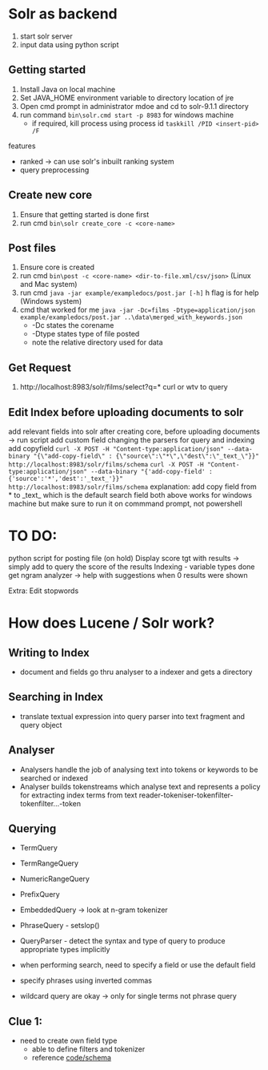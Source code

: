 # Solr as backend

1. start solr server
2. input data using python script

## Getting started

1. Install Java on local machine
2. Set JAVA_HOME environment variable to directory location of jre
3. Open cmd prompt in administrator mdoe and cd to solr-9.1.1 directory
4. run command `bin\solr.cmd start -p 8983` for windows machine
    - if required, kill process using process id `taskkill /PID <insert-pid> /F`

features
- ranked -> can use solr's inbuilt ranking system
- query preprocessing


## Create new core
1. Ensure that getting started is done first
2. run cmd `bin\solr create_core -c <core-name>`

## Post files
1. Ensure core is created
2. run cmd `bin\post -c <core-name> <dir-to-file.xml/csv/json>` (Linux and Mac system)
3. run cmd `java -jar example/exampledocs/post.jar [-h]` h flag is for help (Windows system)
4. cmd that worked for me `java -jar -Dc=films -Dtype=application/json  example/exampledocs/post.jar ..\data\merged_with_keywords.json`
    - -Dc states the corename
    - -Dtype states type of file posted
    - note the relative directory used for data

## Get Request
1. http://localhost:8983/solr/films/select?q=* curl or wtv to query

## Edit Index before uploading documents to solr
add relevant fields into solr after creating core, before uploading documents -> run script
add custom field changing the parsers for query and indexing
add copyfield
`curl -X POST -H "Content-type:application/json" --data-binary "{\"add-copy-field\" : {\"source\":\"*\",\"dest\":\"_text_\"}}" http://localhost:8983/solr/films/schema`
`curl -X POST -H "Content-type:application/json" --data-binary "{'add-copy-field' : {'source':'*','dest':'_text_'}}" http://localhost:8983/solr/films/schema`
explanation: add copy field from * to \_text_ which is the default search field
both above works for windows machine but make sure to run it on commmand prompt, not powershell


# TO DO:
python script for posting file (on hold)
Display score tgt with results -> simply add to query the score of the results
Indexing - variable types done
get ngram analyzer -> help with suggestions when 0 results were shown


Extra:
Edit stopwords

# How does Lucene / Solr work?
## Writing to Index
- document and fields go thru analyser to a indexer and gets a directory
## Searching in Index
- translate textual expression into query parser into text fragment and query object
## Analyser
- Analysers handle the job of analysing text into tokens or keywords to be searched or indexed
- Analyser builds tokenstreams which analyse text and represents a policy for extracting index terms from text
reader-tokeniser-tokenfilter-tokenfilter...-token
## Querying
- TermQuery
- TermRangeQuery
- NumericRangeQuery
- PrefixQuery
- EmbeddedQuery -> look at n-gram tokenizer
- PhraseQuery - setslop()
- QueryParser - detect the syntax and type of query to produce appropriate types implicitly

- when performing search, need to specify a field or use the default field
- specify phrases using inverted commas
- wildcard query are okay -> only for single terms not phrase query

## Clue 1:
- need to create own field type
    - able to define filters and tokenizer
    - reference [code/schema](https://lucidworks.com/post/auto-suggest-from-popular-queries-using-edgengrams/)